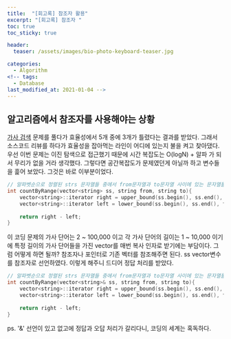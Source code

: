 ```yaml
---
title:  "[회고록] 참조자 활용"
excerpt: "[회고록] 참조자 "
toc: true
toc_sticky: true

header:
  teaser: /assets/images/bio-photo-keyboard-teaser.jpg

categories:
  - Algorithm
<!-- tags:
  - Database 
last_modified_at: 2021-01-04 -->
---
```

## 알고리즘에서 참조자를 사용해야는 상황
[가사 검색](https://programmers.co.kr/learn/courses/30/lessons/60060) 문제를 풀다가 효율성에서 5개 중에 3개가 틀렸다는 결과를 받았다. 그래서 소스코드 리뷰를 하다가 
효율성을 잡아먹는 라인이 어디에 있는지 불을 켜고 찾아댔다. 우선 이번 문제는 이진 탐색으로 접근했기 때문에 시간 복잡도는 O(logN) + 알파 가 되서 무리가 없을 거라 생각했다. 그렇다면 공간복잡도가 
문제였던게 아닐까 하고 변수들을 흝어 보았다. 그것은 바로 이부분이었다.

```c++
// 알파벳순으로 정렬된 strs 문자열들 중에서 from문자열과 to문자열 사이에 있는 문자열들의 갯수를 리턴한다
int countByRange(vector<string> ss, string from, string to){
    vector<string>::iterator right = upper_bound(ss.begin(), ss.end(), to);
    vector<string>::iterator left = lower_bound(ss.begin(), ss.end(), from);
    
    return right - left;
}
```

이 코딩 문제의 가사 단어는 2 ~ 100,000 이고 각 가사 단어의 길이는 1 ~ 10,000 이기에 특정 길이의 가사 단어들을 가진 vector를 매번 복사 인자로 받기에는 부담이다. 그럼 어떻게 하면 될까?
참조자나 포인터로 기존 벡터를 참조해주면 된다. ss vector변수를 참조자로 선언하였다. 이렇게 해주니 드디어 정답 처리를 받았다. 
 

```c++
// 알파벳순으로 정렬된 strs 문자열들 중에서 from문자열과 to문자열 사이에 있는 문자열들의 갯수를 리턴한다
int countByRange(vector<string>& ss, string from, string to){
    vector<string>::iterator right = upper_bound(ss.begin(), ss.end(), to);
    vector<string>::iterator left = lower_bound(ss.begin(), ss.end(), from);
    
    return right - left;
}
```
ps. '&' 선언이 있고 없고에 정답과 오답 처리가 갈리다니, 코딩의 세계는 혹독하다. 




